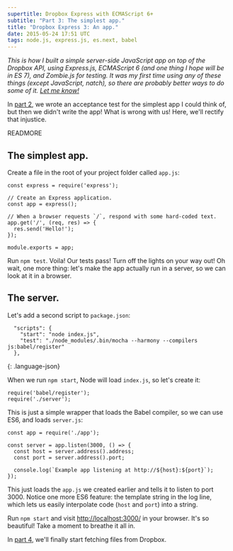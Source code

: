 ```yaml
---
supertitle: Dropbox Express with ECMAScript 6+
subtitle: "Part 3: The simplest app."
title: "Dropbox Express 3: An app."
date: 2015-05-24 17:51 UTC
tags: node.js, express.js, es.next, babel
---
```


*This is how I built a simple server-side JavaScript app on top of the
Dropbox API, using Express.js, ECMAScript 6 (and one thing I hope will
be in ES 7), and Zombie.js for testing. It was my first time using any
of these things (except JavaScript, natch), so there are probably
better ways to do some of it. [Let me know!][contact]*

In [part 2], we wrote an acceptance test for the simplest app I could
think of, but then we didn't write the app! What is wrong with us! Here,
we'll rectify that injustice.

READMORE

## The simplest app. 

Create a file in the root of your project folder called `app.js`:

~~~
const express = require('express');

// Create an Express application.
const app = express();

// When a browser requests `/`, respond with some hard-coded text.
app.get('/', (req, res) => {
  res.send('Hello!');
});

module.exports = app;
~~~

Run `npm test`. Voila! Our tests pass! Turn off the lights on your
way out! Oh wait, one more thing: let's make the app actually run in
a server, so we can look at it in a browser.

## The server.

Let's add a second script to `package.json`:

~~~
  "scripts": {
    "start": "node index.js",
    "test": "./node_modules/.bin/mocha --harmony --compilers js:babel/register"
  },
~~~
{: .language-json}

When we run `npm start`, Node will load `index.js`, so let's create it:

~~~
require('babel/register');
require('./server');
~~~

This is just a simple wrapper that loads the Babel compiler, so we can
use ES6, and loads `server.js`:

~~~
const app = require('./app');

const server = app.listen(3000, () => {
  const host = server.address().address;
  const port = server.address().port;

  console.log(`Example app listening at http://${host}:${port}`);
});
~~~

This just loads the `app.js` we created earlier and tells it to listen
to port 3000. Notice one more ES6 feature: the template string in the
log line, which lets us easily interpolate code (`host` and `port`) into
a string.

Run `npm start` and visit <http://localhost:3000/> in
your browser. It's so beautiful! Take a moment to breathe it all in.

In [part 4], we'll finally start fetching files from Dropbox. 

[contact]: #comments
[part 2]: /2015/05/23/dropbox-express-2-zombie-testing.html
[part 4]: /2015/05/25/dropbox-express-4-dropbox-at-last.html
 